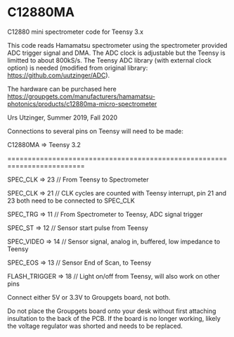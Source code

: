 # C12880MA
C12880 mini spectrometer code for Teensy 3.x

This code reads Hamamatsu spectrometer using the spectrometer provided ADC trigger signal and DMA. 
The ADC clock is adjustable but the Teensy is limitted to about 800kS/s.
The Teensy ADC library (with external clock option) is needed (modified from original library: https://github.com/uutzinger/ADC).

The hardware can be purchased here https://groupgets.com/manufacturers/hamamatsu-photonics/products/c12880ma-micro-spectrometer

Urs Utzinger, Summer 2019, Fall 2020

Connections to several pins on Teensy will need to be made:

C12880MA  => Teensy 3.2

=========================================================================

SPEC_CLK => 23      // From Teensy to Spectrometer

SPEC_CLK => 21      // CLK cycles are counted with Teensy interrupt, pin 21 and 23 both need to be connected to SPEC_CLK

SPEC_TRG => 11      // From Spectrometer to Teensy, ADC signal trigger

SPEC_ST  => 12      // Sensor start pulse from Teensy

SPEC_VIDEO => 14    // Sensor signal, analog in, buffered, low impedance to Teensy

SPEC_EOS  => 13     // Sensor End of Scan, to Teensy

FLASH_TRIGGER => 18 // Light on/off from Teensy, will also work on other pins

Connect either 5V or 3.3V to Groupgets board, not both.

Do not place the Groupgets board onto your desk without first attaching insultation to the back of the PCB.
If the board is no longer working, likely the voltage regulator was shorted and needs to be replaced.
